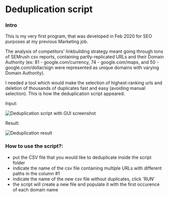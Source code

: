 # Deduplication script

### Intro
This is my very first program, that was developed in Feb 2020 for SEO purposes at my previous Marketing job.

The analysis of competitors' linkbuilding strategy meant going through tons of SEMrush csv reports, containing partly-replicated URLs and their Domain Authority (ex: 81 - google.com/currency, 74 - google.com/maps, and 50 - google.com/dollar/sign were represented as unique domains with varying Domain Authority).

I needed a tool which would make the selection of highest-ranking urls and deletion of thousands of duplicates fast and easy (avoiding manual selection). This is how the deduplication script appeared.

Input:

   ![Deduplication script with GUI screenshot](https://i.ibb.co/fXGFdRk/Screenshot-from-2020-06-13-11-50-28.png)
   
Result:

![Deduplication result](https://i.ibb.co/6NhLBv6/Screenshot-from-2020-06-13-11-44-02.png)

### How to use the script?:
- put the CSV file that you would like to deduplicate inside the script folder
- indicate the name of the csv file containing multiple URLs with different paths in the column #1
- indicate the name of the new csv file without duplicates, click 'RUN'
- the script will create a new file and populate it with the first occurence of each domain name 
